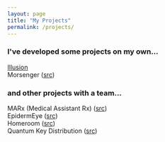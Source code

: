```yaml
---
layout: page
title: "My Projects"
permalink: /projects/
---
```


### I've developed some projects on my own...   

[Illusion](https://linuszheng.github.io/illusion/)   
Morsenger ([src](https://github.com/linuszheng/MORSEnger))


### and other projects with a team...  

MARx (Medical Assistant Rx) ([src](https://github.com/RohanViswanathan/HealthHack))  
EpidermEye ([src](https://github.com/RohanViswanathan/QuestHack))  
Homeroom ([src](https://github.com/BK1031/Homeroom))  
Quantum Key Distribution ([src](https://github.com/linuszheng/quantum-key-distribution))    


